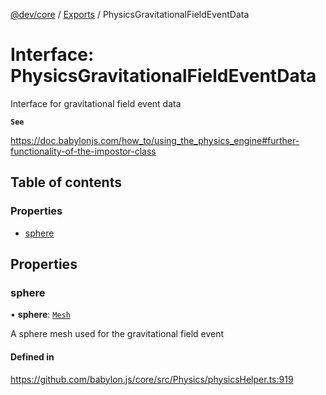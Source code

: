 [@dev/core](../README.md) / [Exports](../modules.md) / PhysicsGravitationalFieldEventData

# Interface: PhysicsGravitationalFieldEventData

Interface for gravitational field event data

**`See`**

https://doc.babylonjs.com/how_to/using_the_physics_engine#further-functionality-of-the-impostor-class

## Table of contents

### Properties

- [sphere](PhysicsGravitationalFieldEventData.md#sphere)

## Properties

### sphere

• **sphere**: [`Mesh`](../classes/Mesh.md)

A sphere mesh used for the gravitational field event

#### Defined in

https://github.com/babylon.js/core/src/Physics/physicsHelper.ts:919
